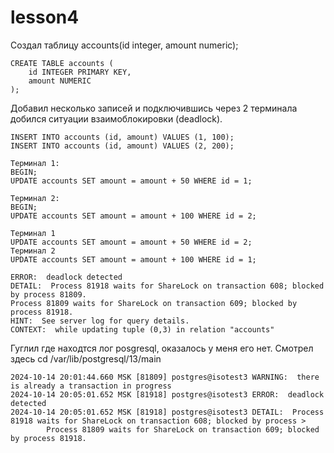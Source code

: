 # lesson4

Создал таблицу accounts(id integer, amount numeric);
```
CREATE TABLE accounts (
    id INTEGER PRIMARY KEY,
    amount NUMERIC
);
```

Добавил несколько записей и подключившись через 2 терминала добился ситуации взаимоблокировки (deadlock).

```
INSERT INTO accounts (id, amount) VALUES (1, 100);
INSERT INTO accounts (id, amount) VALUES (2, 200);
```
```
Терминал 1:
BEGIN;
UPDATE accounts SET amount = amount + 50 WHERE id = 1;
```

```
Терминал 2:
BEGIN;
UPDATE accounts SET amount = amount + 100 WHERE id = 2;
```
```
Терминал 1
UPDATE accounts SET amount = amount + 50 WHERE id = 2;
Терминал 2
UPDATE accounts SET amount = amount + 100 WHERE id = 1;
```

```
ERROR:  deadlock detected
DETAIL:  Process 81918 waits for ShareLock on transaction 608; blocked by process 81809.
Process 81809 waits for ShareLock on transaction 609; blocked by process 81918.
HINT:  See server log for query details.
CONTEXT:  while updating tuple (0,3) in relation "accounts"
```
Гуглил где находтся лог posgresql, оказалось у меня его нет. Смотрел здесь cd /var/lib/postgresql/13/main 
```
2024-10-14 20:01:44.660 MSK [81809] postgres@isotest3 WARNING:  there is already a transaction in progress
2024-10-14 20:05:01.652 MSK [81918] postgres@isotest3 ERROR:  deadlock detected
2024-10-14 20:05:01.652 MSK [81918] postgres@isotest3 DETAIL:  Process 81918 waits for ShareLock on transaction 608; blocked by process >
        Process 81809 waits for ShareLock on transaction 609; blocked by process 81918.
```
